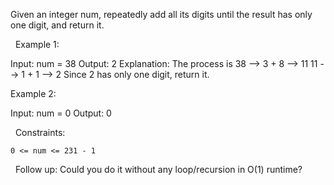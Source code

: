 Given an integer num, repeatedly add all its digits until the result has only one digit, and return it.

 
Example 1:

Input: num = 38
Output: 2
Explanation: The process is
38 --> 3 + 8 --> 11
11 --> 1 + 1 --> 2 
Since 2 has only one digit, return it.


Example 2:

Input: num = 0
Output: 0


 
Constraints:


	0 <= num <= 231 - 1


 
Follow up: Could you do it without any loop/recursion in O(1) runtime?
